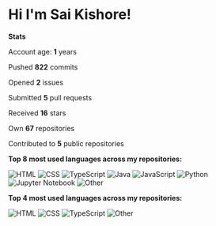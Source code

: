 # Hi I'm Sai Kishore!

**Stats**

Account age: **1** years

Pushed **822** commits

Opened **2** issues

Submitted **5** pull requests

Received **16** stars

Own **67** repositories

Contributed to **5** public repositories

**Top 8 most used languages across my repositories:**

![HTML](https://img.shields.io/badge/HTML-33%25-%23e34c26?style=for-the-badge&logo=HTML)
![CSS](https://img.shields.io/badge/CSS-18.3%25-%23563d7c?style=for-the-badge&logo=CSS)
![TypeScript](https://img.shields.io/badge/TypeScript-17.4%25-%232b7489?style=for-the-badge&logo=TypeScript)
![Java](https://img.shields.io/badge/Java-16.8%25-%23b07219?style=for-the-badge&logo=Java)
![JavaScript](https://img.shields.io/badge/JavaScript-10.7%25-%23f1e05a?style=for-the-badge&logo=JavaScript)
![Python](https://img.shields.io/badge/Python-1.8%25-%233572A5?style=for-the-badge&logo=Python)
![Jupyter Notebook](https://img.shields.io/badge/Jupyter%20Notebook-0.8%25-%23DA5B0B?style=for-the-badge&logo=Jupyter%20Notebook)
![Other](https://img.shields.io/badge/Other-0.9%25-%23ededed?style=for-the-badge&logo=Other)

**Top 4 most used languages across my repositories:**

![HTML](https://img.shields.io/static/v1?style=flat-square&label=%E2%A0%80&color=555&labelColor=%23e34c26&message=HTML%EF%B8%B133%25)
![CSS](https://img.shields.io/static/v1?style=flat-square&label=%E2%A0%80&color=555&labelColor=%23563d7c&message=CSS%EF%B8%B118.3%25)
![TypeScript](https://img.shields.io/static/v1?style=flat-square&label=%E2%A0%80&color=555&labelColor=%232b7489&message=TypeScript%EF%B8%B117.4%25)
![Other](https://img.shields.io/static/v1?style=flat-square&label=%E2%A0%80&color=555&labelColor=%23ededed&message=Other%EF%B8%B131.1%25)

